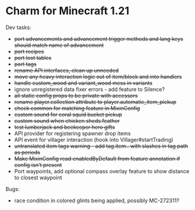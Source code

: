 # Charm for Minecraft 1.21

Dev tasks:
- ~~port advancements and advancement trigger methods and lang keys should match name of advancement~~
- ~~port recipes~~
- ~~port loot tables~~
- ~~port tags~~
- ~~rename API interfaces, clean up unneeded~~
- ~~move any heavy interaction logic out of item/block and into handlers~~
- ~~handle custom_wood and variant_wood mess in variants~~
- ignore unregistered data fixer errors - add feature to Silence?
- ~~all static config props to be private with accessors~~
- ~~rename player.collection attribute to player.automatic_item_pickup~~
- ~~check common for matching feature in MixinConfig~~
- ~~custom sound for coral squid bucket pickup~~
- ~~custom sound when chicken sheds feather~~
- ~~test lumberjack and beekeeper hero gifts~~
- API provider for registering spawner drop items 
- API event for villager interaction (hook into Villager#startTrading)
- ~~untranslated item tags warning - add tag.item.<namespace>.<path> with slashes in tag path as periods~~
- ~~Make MixinConfig read enabledByDefault from feature annotation if config isn't present~~
- Port waypoints, add optional compass overlay feature to show distance to closest waypoint

Bugs:
- race condition in colored glints being applied, possibly MC-272311?